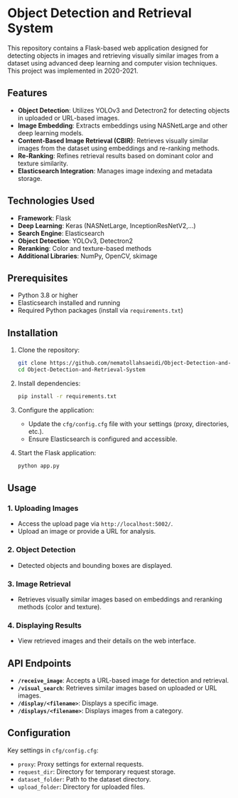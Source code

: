 # Object Detection and Retrieval System

This repository contains a Flask-based web application designed for detecting objects in images and retrieving visually similar images from a dataset using advanced deep learning and computer vision techniques. This project was implemented in 2020-2021.

## Features

- **Object Detection**: Utilizes YOLOv3 and Detectron2 for detecting objects in uploaded or URL-based images.
- **Image Embedding**: Extracts embeddings using NASNetLarge and other deep learning models.
- **Content-Based Image Retrieval (CBIR)**: Retrieves visually similar images from the dataset using embeddings and re-ranking methods.
- **Re-Ranking**: Refines retrieval results based on dominant color and texture similarity.
- **Elasticsearch Integration**: Manages image indexing and metadata storage.

## Technologies Used

- **Framework**: Flask
- **Deep Learning**: Keras (NASNetLarge, InceptionResNetV2,...)
- **Search Engine**: Elasticsearch
- **Object Detection**: YOLOv3, Detectron2
- **Reranking**: Color and texture-based methods
- **Additional Libraries**: NumPy, OpenCV, skimage

## Prerequisites

- Python 3.8 or higher
- Elasticsearch installed and running
- Required Python packages (install via `requirements.txt`)

## Installation

1. Clone the repository:
   ```bash
   git clone https://github.com/nematollahsaeidi/Object-Detection-and-Retrieval-System.git
   cd Object-Detection-and-Retrieval-System
   ```

2. Install dependencies:
   ```bash
   pip install -r requirements.txt
   ```

3. Configure the application:
   - Update the `cfg/config.cfg` file with your settings (proxy, directories, etc.).
   - Ensure Elasticsearch is configured and accessible.

4. Start the Flask application:
   ```bash
   python app.py
   ```

## Usage

### 1. Uploading Images
- Access the upload page via `http://localhost:5002/`.
- Upload an image or provide a URL for analysis.

### 2. Object Detection
- Detected objects and bounding boxes are displayed.

### 3. Image Retrieval
- Retrieves visually similar images based on embeddings and reranking methods (color and texture).

### 4. Displaying Results
- View retrieved images and their details on the web interface.

## API Endpoints

- **`/receive_image`**: Accepts a URL-based image for detection and retrieval.
- **`/visual_search`**: Retrieves similar images based on uploaded or URL images.
- **`/display/<filename>`**: Displays a specific image.
- **`/displays/<filename>`**: Displays images from a category.

## Configuration

Key settings in `cfg/config.cfg`:
- `proxy`: Proxy settings for external requests.
- `request_dir`: Directory for temporary request storage.
- `dataset_folder`: Path to the dataset directory.
- `upload_folder`: Directory for uploaded files.
